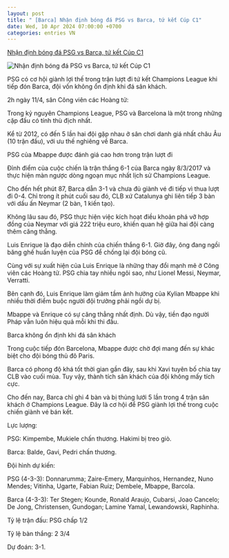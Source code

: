 ```yaml
---
layout: post
title: " [Barca] Nhận định bóng đá PSG vs Barca, tứ kết Cúp C1"
date: Wed, 10 Apr 2024 07:00:00 +0700
categories: entries VN
---
```

[Nhận định bóng đá PSG vs Barca, tứ kết Cúp C1](https://vietnamnet.vn/nhan-dinh-bong-da-psg-vs-barca-tu-ket-cup-c1-2268942.html)

![Nhận định bóng đá PSG vs Barca, tứ kết Cúp C1](https://static-images.vnncdn.net/files/publish/2024/4/10/nhan-dinh-bong-da-psg-vs-barca-uu-the-chu-nha-248.jpg)

PSG có cơ hội giành lợi thế trong trận lượt đi tứ kết Champions League khi tiếp đón Barca, đội vốn không ổn định khi đá sân khách.

2h ngày 11/4, sân Công viên các Hoàng tử:

Trong kỷ nguyên Champions League, PSG và Barcelona là một trong những cặp đấu có tính thù địch nhất.

Kể từ 2012, có đến 5 lần hai đội gặp nhau ở sân chơi danh giá nhất châu Âu (10 trận đấu), với ưu thế nghiêng về Barca.

PSG của Mbappe được đánh giá cao hơn trong trận lượt đi

Đỉnh điểm của cuộc chiến là trận thắng 6-1 của Barca ngày 8/3/2017 và thực hiện màn ngược dòng ngoạn mục nhất lịch sử Champions League.

Cho đến hết phút 87, Barca dẫn 3-1 và chưa đủ giành vé đi tiếp vì thua lượt đi 0-4. Chỉ trong ít phút cuối sau đó, CLB xứ Catalunya ghi liên tiếp 3 bàn với dấu ấn Neymar (2 bàn, 1 kiến tạo).

Không lâu sau đó, PSG thực hiện việc kích hoạt điều khoản phá vỡ hợp đồng của Neymar với giá 222 triệu euro, khiến quan hệ giữa hai đội càng thêm căng thẳng.

Luis Enrique là đạo diễn chính của chiến thắng 6-1. Giờ đây, ông đang ngồi băng ghế huấn luyện của PSG để chống lại đội bóng cũ.

Cùng với sự xuất hiện của Luis Enrique là những thay đổi mạnh mẽ ở Công viên các Hoàng tử. PSG chia tay nhiều ngôi sao, như Lionel Messi, Neymar, Verratti.

Bên cạnh đó, Luis Enrique làm giảm tầm ảnh hưởng của Kylian Mbappe khi nhiều thời điểm buộc người đội trưởng phải ngồi dự bị.

Mbappe và Enrique có sự căng thẳng nhất định. Dù vậy, tiền đạo người Pháp vẫn luôn hiệu quả mỗi khi thi đấu.

Barca không ổn định khi đá sân khách

Trong cuộc tiếp đón Barcelona, Mbappe được chờ đợi mang đến sự khác biệt cho đội bóng thủ đô Paris.

Barca có phong độ khá tốt thời gian gần đây, sau khi Xavi tuyên bố chia tay CLB vào cuối mùa. Tuy vậy, thành tích sân khách của đội không mấy tích cực.

Cho đến nay, Barca chỉ ghi 4 bàn và bị thủng lưới 5 lần trong 4 trận sân khách ở Champions League. Đây là cơ hội để PSG giành lợi thế trong cuộc chiến giành vé bán kết.

Lực lượng:

PSG: Kimpembe, Mukiele chấn thương. Hakimi bị treo giò.

Barca: Balde, Gavi, Pedri chấn thương.

Đội hình dự kiến:

PSG (4-3-3): Donnarumma; Zaire-Emery, Marquinhos, Hernandez, Nuno Mendes; Vitinha, Ugarte, Fabian Ruiz; Dembele, Mbappe, Barcola.

Barca (4-3-3): Ter Stegen; Kounde, Ronald Araujo, Cubarsi, Joao Cancelo; De Jong, Christensen, Gundogan; Lamine Yamal, Lewandowski, Raphinha.

Tỷ lệ trận đấu: PSG chấp 1/2

Tỷ lệ bàn thắng: 2 3/4

Dự đoán: 3-1.

